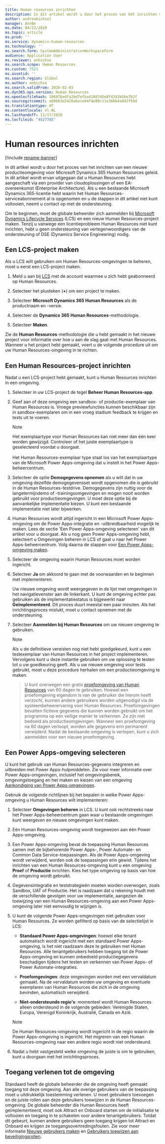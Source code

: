 ```yaml
---
title: Human resources inrichten
description: In dit artikel wordt u door het proces van het inrichten van een nieuwe productieomgeving voor Microsoft Dynamics 365 Human Resources geleid.
author: andreabichsel
manager: AnnBe
ms.date: 04/23/2020
ms.topic: article
ms.prod: ''
ms.service: dynamics-human-resources
ms.technology: ''
ms.search.form: SystemAdministrationWorkspaceForm
audience: Application User
ms.reviewer: anbichse
ms.search.scope: Human Resources
ms.custom: 7521
ms.assetid: ''
ms.search.region: Global
ms.author: anbichse
ms.search.validFrom: 2020-02-03
ms.dyn365.ops.version: Human Resources
ms.openlocfilehash: 106976edfa2bd7efba41887d5e8f4243b56e7b2f
ms.sourcegitcommit: e89bb3e5420a6ece84f4e80c11e360b4a042f59d
ms.translationtype: HT
ms.contentlocale: nl-NL
ms.lasthandoff: 11/17/2020
ms.locfileid: "4527785"
---
```

# <a name="provision-human-resources"></a>Human resources inrichten

[!include [rename-banner](~/includes/cc-data-platform-banner.md)]

In dit artikel wordt u door het proces van het inrichten van een nieuwe productieomgeving voor Microsoft Dynamics 365 Human Resources geleid. In dit artikel wordt ervan uitgegaan dat u Human Resources hebt aangeschaft via een provider van cloudoplossingen of een EA-overeenkomst (Enterprise Architecture). Als u een bestaande Microsoft Dynamics 365-licentie hebt waarin het Human Resources-serviceabonnement al is opgenomen en u de stappen in dit artikel niet kunt voltooien, neemt u contact op met de ondersteuning.

Om te beginnen, moet de globale beheerder zich aanmelden bij [Microsoft Dynamics Lifecycle Services](https://lcs.dynamics.com) (LCS) en een nieuw Human Resources-project maken. Tenzij u vanwege een licentieprobleem Human Resources niet kunt inrichten, hebt u geen ondersteuning van vertegenwoordigers van de ondersteuning of DSE (Dynamics Service Engineering) nodig.

## <a name="create-an-lcs-project"></a>Een LCS-project maken

Als u LCS wilt gebruiken om Human Resources-omgevingen te beheren, moet u eerst een LCS-project maken.

1. Meld u aan bij [LCS](https://lcs.dynamics.com/Logon/Index) met de account waarmee u zich hebt geabonneerd op Human Resources.

2. Selecteer het plusteken (**+**) om een project te maken.

3. Selecteer **Microsoft Dynamics 365 Human Resources** als de productnaam en -versie.

4. Selecteer de **Dynamics 365 Human Resources**-methodologie.

5. Selecteer **Maken**.

Zie de **Human Resources**-methodologie die u hebt gemaakt in het nieuwe project voor informatie over hoe u aan de slag gaat met Human Resources. Wanneer u het project hebt gemaakt, voert u de volgende procedure uit om uw Human Resources-omgeving in te richten.

## <a name="provision-a-human-resources-project"></a>Een Human Resources-project inrichten

Nadat u een LCS-project hebt gemaakt, kunt u Human Resources inrichten in een omgeving.

1. Selecteer in uw LCS-project de tegel **Beheer Human Resources-app**.

2. Geef aan of deze omgeving een sandbox- of productie-exemplaar van Human Resources is. Vroege previewfuncties kunnen beschikbaar zijn in sandbox-exemplaren om in een vroeg stadium feedback te krijgen en tests uit te voeren.
   
    > [!NOTE]
    > Het exemplaartype voor Human Resources kan niet meer dan één keer worden gewijzigd. Controleer of het juiste exemplaartype is geselecteerd voordat u doorgaat.</br></br>
    > Het Human Resources-exemplaar type staat los van het exemplaartype van de Microsoft Power Apps-omgeving dat u instelt in het Power Apps-beheercentrum.
    
3. Selecteer de optie **Demogegevens opnemen** als u wilt dat in uw omgeving dezelfde demogegevensset wordt opgenomen die is gebruikt in de Human Resources-testdrive. Demogegevens zijn nuttig voor de langetermijndemo of -trainingsomgevingen en mogen nooit worden gebruikt voor productieomgevingen. U moet deze optie bij de aanvankelijke implementatie kiezen. U kunt een bestaande implementatie niet later bijwerken.

4. Human Resources wordt altijd ingericht in een Microsoft Power Apps-omgeving om de Power Apps-integratie en -uitbreidbaarheid mogelijk te maken. Lees de sectie 'Een Power Apps-omgeving selecteren' van dit artikel voor u doorgaat. Als u nog geen Power Apps-omgeving hebt, selecteert u Omgevingen beheren in LCS of gaat u naar het Power Apps-beheercentrum. Volg daarna de stappen voor [Een Power Apps-omgeving maken](https://docs.microsoft.com/powerapps/administrator/create-environment).

5. Selecteer de omgeving waarin Human Resources moet worden ingericht.

6. Selecteer **Ja** om akkoord te gaan met de voorwaarden en te beginnen met implementeren.

   Uw nieuwe omgeving wordt weergegeven in de lijst met omgevingen in het navigatievenster aan de linkerkant. U kunt de omgeving echter pas gebruiken als de implementatiestatus is bijgewerkt naar **Geïmplementeerd**. Dit proces duurt meestal een paar minuten. Als het inrichtingsproces mislukt, moet u contact opnemen met de ondersteuning.

7. Selecteer **Aanmelden bij Human Resources** om uw nieuwe omgeving te gebruiken.

    > [!NOTE]
    > Als u de definitieve vereisten nog niet hebt goedgekeurd, kunt u een testexemplaar van Human Resources in het project implementeren. Vervolgens kunt u deze instantie gebruiken om uw oplossing te testen tot u uw goedkeuring geeft. Als u uw nieuwe omgeving voor tests gebruikt, moet u deze procedure herhalen om een productieomgeving te maken.

    > U kunt overwegen een gratis [proefomgeving van Human Resources](https://go.microsoft.com/fwlink/p/?LinkId=2115962) van 60 dagen te gebruiken. Hoewel een proefomgeving eigendom is van de gebruiker die hierom heeft verzocht, kunnen andere gebruikers worden uitgenodigd via de systeembeheerervaring voor Human Resources. Proefomgevingen bevatten fictieve gegevens die kunnen worden gebruikt om het programma op een veilige manier te verkennen. Ze zijn niet bedoeld als productieomgevingen. Wanneer een proefomgeving na 60 dagen verloopt, worden alle gegevens erin permanent verwijderd. Nadat de bestaande omgeving is verlopen, kunt u zich aanmelden voor een nieuwe proefomgeving.

## <a name="select-a-power-apps-environment"></a>Een Power Apps-omgeving selecteren

U kunt het gebruik van Human Resources-gegevens integreren en uitbreiden met Power Apps-hulpmiddelen. Zie voor meer informatie over Power Apps-omgevingen, inclusief het omgevingsbereik, omgevingstoegang en het maken en kiezen van een omgeving [Aankondiging van Power Apps-omgevingen](https://powerapps.microsoft.com/blog/powerapps-environments/). 

Gebruik de volgende richtlijnen bij het bepalen in welke Power Apps-omgeving u Human Resources wilt implementeren: 

1. Selecteer **Omgevingen beheren** in LCS. U kunt ook rechtstreeks naar het Power Apps-beheercentrum gaan waar u bestaande omgevingen kunt weergeven en nieuwe omgevingen kunt maken.

2. Eén Human Resources-omgeving wordt toegewezen aan één Power Apps-omgeving.

3. Een Power Apps-omgeving bevat de toepassing Human Resources samen met de bijbehorende Power Apps-, Power Automate- en Common Data Service-toepassingen. Als de Power Apps-omgeving wordt verwijderd, worden ook de toepassingen erin gewist. Tijdens het inrichten van een Human Resources-omgeving kunt u een omgeving **Proef** of **Productie** inrichten. Kies het type omgeving op basis van hoe de omgeving wordt gebruikt. 

4. Gegevensintegratie en teststrategieën moeten worden overwogen, zoals Sandbox, UAT of Productie. Het is raadzaam dat u rekening houdt met de verschillende gevolgen voor uw implementatie, aangezien de toewijzing van een Human Resources-omgeving aan een Power Apps-omgeving later niet eenvoudig te wijzigen is.

5. U kunt de volgende Power Apps-omgevingen niet gebruiken voor Human Resources. Ze worden gefilterd op basis van de selectielijst in LCS:
 
    - **Standaard Power Apps-omgevingen**: hoewel elke tenant automatisch wordt ingericht met een standaard Power Apps-omgeving, is het niet raadzaam deze te gebruiken met Human Resources. Alle tenantgebruikers hebben toegang tot de Power Apps-omgeving en kunnen onbedoeld productiegegevens beschadigen tijdens het testen en verkennen van Power Apps- of Power Automate-integraties.
   
    - **Proefomgevingen**: deze omgevingen worden met een vervaldatum gemaakt. Na de vervaldatum worden uw omgeving en eventuele exemplaren van Human Resources die zich in de omgeving bevinden, automatisch verwijderd.
   
    - **Niet-ondersteunde regio's**: momenteel wordt Human Resources alleen ondersteund in de volgende gebieden: Verenigde Staten, Europa, Verenigd Koninkrijk, Australië, Canada en Azië.

    > [!NOTE]
    > De Human Resources-omgeving wordt ingericht in de regio waarin de Power Apps-omgeving is ingericht. Het migreren van een Human Resources-omgeving naar een andere regio wordt niet ondersteund.

6. Nadat u hebt vastgesteld welke omgeving de juiste is om te gebruiken, kunt u doorgaan met het inrichtingsproces. 
 
## <a name="grant-access-to-the-environment"></a>Toegang verlenen tot de omgeving

Standaard heeft de globale beheerder die de omgeving heeft gemaakt toegang tot deze omgeving. Aan alle overige gebruikers van de toepassing moet u uitdrukkelijk toestemming verlenen. U moet gebruikers toevoegen en de juiste rollen aan deze gebruikers toewijzen in de Human Resources-omgeving. De globale beheerder die Human Resources heeft geïmplementeerd, moet ook Attract en Onboard starten om de initialisatie te voltooien en toegang in te schakelen voor andere tenantgebruikers. Totdat dit gebeurt, kunnen andere gebruikers geen toegang krijgen tot Attract en Onboard en krijgen ze toegangsovertredingsfouten. Zie voor meer informatie [Nieuwe gebruikers maken](https://docs.microsoft.com/dynamics365/unified-operations/dev-itpro/sysadmin/tasks/create-new-users) en [Gebruikers toewijzen aan beveiligingsrollen](https://docs.microsoft.com/dynamics365/unified-operations/dev-itpro/sysadmin/tasks/assign-users-security-roles). 
